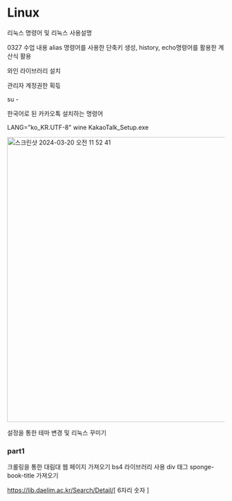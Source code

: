 # Linux
리눅스 명령어 및 리눅스 사용설명

0327 수업 내용
alias 명령어를 사용한 단축키 생성, history, echo명령어를 활용한 계산식 활용

와인 라이브러리 설치

관리자 계정권한 획듟

su -



한국어로 된 카카오톡 설치하는 명령어

LANG="ko_KR.UTF-8" wine KakaoTalk_Setup.exe

<img width="660" alt="스크린샷 2024-03-20 오전 11 52 41" src="https://github.com/mimgggg4444/Linux/assets/66135779/33c830af-7a11-4111-983f-991c8d0fe666">


설정을 통한 테마 변경 및 리눅스 꾸미기


### part1
크롤링을 통한 대림대 웹 페이지 가져오기
bs4 라이브러리 사용
div 태그 sponge-book-title 가져오기

https://lib.daelim.ac.kr/Search/Detail/[ 6자리 숫자 ] 

